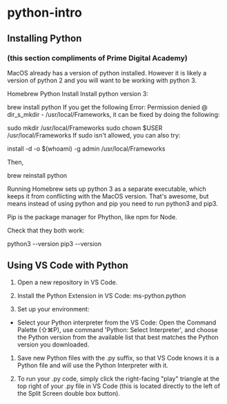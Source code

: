 # python-intro

## Installing Python 
### (this section compliments of Prime Digital Academy)
MacOS already has a version of python installed. However it is likely a version of python 2 and you will want to be working with python 3.

Homebrew Python Install
Install python version 3:

brew install python
If you get the following Error: Permission denied @ dir_s_mkdir - /usr/local/Frameworks, it can be fixed by doing the following:

sudo mkdir /usr/local/Frameworks
sudo chown $USER /usr/local/Frameworks
If sudo isn't allowed, you can also try:

install -d -o $(whoami) -g admin /usr/local/Frameworks

Then,

brew reinstall python

Running
Homebrew sets up python 3 as a separate executable, which keeps it from conflicting with the MacOS version. That's awesome, but means instead of using python and pip you need to run python3 and pip3.

Pip is the package manager for Phython, like npm for Node.

Check that they both work:

python3 --version
pip3 --version


## Using VS Code with Python 
1. Open a new repository in VS Code.

1. Install the Python Extension in VS Code: ms-python.python

1. Set up your environment:
* Select your Python interpreter from the VS Code: 
Open the Command Palette (⇧⌘P), use command 'Python: Select Interpreter', and choose the Python version from the available list that best matches the Python version you downloaded.

1. Save new Python files with the .py suffix, so that VS Code knows it is a Python file and will use the Python Interpreter with it.

1. To run your .py code, simply click the right-facing "play" triangle at the top right of your .py file in VS Code (this is located directly to the left of the Split Screen double box button).



